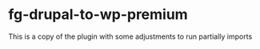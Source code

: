 # fg-drupal-to-wp-premium
This is a copy of the plugin with some adjustments to run partially imports
